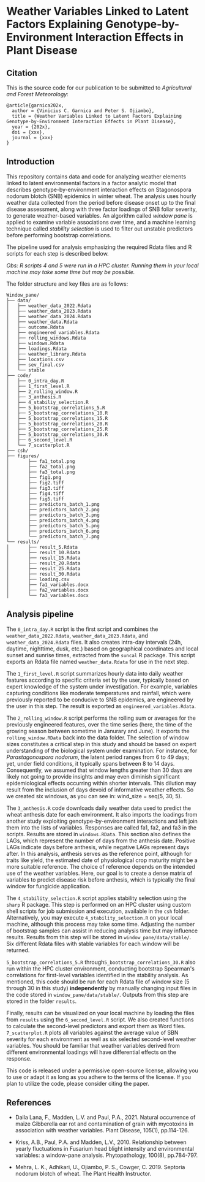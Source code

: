 # Weather Variables Linked to Latent Factors Explaining Genotype-by-Environment Interaction Effects in Plant Disease

## Citation
This is the source code for our publication to be submitted to *Agricultural and Forest Meteorology*:  

```
@article{garnica202x,
  author = {Vinicius C. Garnica and Peter S. Ojiambo},
  title = {Weather Variables Linked to Latent Factors Explaining Genotype-by-Environment Interaction Effects in Plant Disease},
  year = {202x},
  doi = {xxx},
  journal = {xxx}
}
```

## Introduction

This repository contains data and code for analyzing weather elements linked to latent environmental factors in a factor analytic model that describes genotype-by-environment interaction effects on Stagonospora nodorum blotch (SNB) epidemics in winter wheat. The analysis uses hourly weather data collected from the period before disease onset up to the final disease assessment, along with three factor loadings of SNB foliar severity, to generate weather-based variables. An algorithm called *window pane* is applied to examine variable associations over time, and a machine learning technique called *stability selection* is used to filter out unstable predictors before performing bootstrap correlations.

The pipeline used for analysis emphasizing the required Rdata files and R scripts for each step is described below.

*Obs: R scripts 4 and 5 were run in a HPC cluster. Running them in your local machine may take some time but may be possible.*

The folder structure and key files are as follows:

```
Window_pane/
├── data/
│   ├── weather_data_2022.Rdata
│   ├── weather_data_2023.Rdata
│   ├── weather_data_2024.Rdata
│   ├── weather_data.Rdata
│   ├── outcome.Rdata
│   ├── engineered_variables.Rdata
│   ├── rolling_windows.Rdata
│   ├── windows.Rdata
│   ├── loadings.Rdata
│   ├── weather_library.Rdata
│   ├── locations.csv
│   ├── sev_final.csv
│   └── stable
├── code/
│   ├── 0_intra_day.R
│   ├── 1_first_level.R
│   ├── 2_rolling_window.R
│   ├── 3_anthesis.R
│   ├── 4_stabiliy_selection.R
│   ├── 5_bootstrap_correlations_5.R
│   ├── 5_bootstrap_correlations_10.R
│   ├── 5_bootstrap_correlations_15.R
│   ├── 5_bootstrap_correlations_20.R
│   ├── 5_bootstrap_correlations_25.R
│   ├── 5_bootstrap_correlations_30.R
│   ├── 6_second_level.R
│   └── 7_scatterplot.R
├── csh/
├── figures/
│       ├── fa1_total.png
│       ├── fa2_total.png
│       ├── fa3_total.png
│       ├── fig1.png
│       ├── fig2.tiff
│       ├── fig3.tiff
│       ├── fig4.tiff
│       ├── fig5.tiff
│       ├── predictors_batch_1.png
│       ├── predictors_batch_2.png
│       ├── predictors_batch_3.png
│       ├── predictors_batch_4.png
│       ├── predictors_batch_5.png
│       ├── predictors_batch_6.png
│       └── predictors_batch_7.png
└── results/
│       ├── result_5.Rdata
│       ├── result_10.Rdata
│       ├── result_15.Rdata
│       ├── result_20.Rdata
│       ├── result_25.Rdata
│       ├── result_30.Rdata
│       ├── loading.csv
│       ├── fa1_variables.docx
│       ├── fa2_variables.docx
│       └── fa3_variables.docx
```

## Analysis pipeline

The `0_intra_day.R` script is the first script and combines the `weather_data_2022.Rdata`, `weather_data_2023.Rdata`, and `weather_data_2024.Rdata` files. It also creates intra-day intervals (24h, daytime, nighttime, dusk, etc.) based on geographical coordinates and local sunset and sunrise times, extracted from the `suncal` R package. This script exports an Rdata file named `weather_data.Rdata` for use in the next step.

The `1_first_level.R` script summarizes hourly data into daily weather features according to specific criteria set by the user, typically based on expert knowledge of the system under investigation. For example, variables capturing conditions like moderate temperatures and rainfall, which were previously reported to be conducive to SNB epidemics, are engineered by the user in this step. The result is exported as `engineered_variables.Rdata`.

The `2_rolling_window.R` script performs the rolling sum or averages for the previously engineered features, over the time series (here, the time of the growing season between sometime in Janurary and June). It exports the `rolling_window.RData` back into the data folder. The selection of window sizes constitutes a critical step in this study and should be based on expert understanding of the biological system under examination. For instance, for *Parastagonospora nodorum*, the latent period ranges from 6 to 49 days; yet, under field conditions, it typically spans between 8 to 14 days. Consequently, we assumed that window lengths greater than 30 days are likely not going to provide insights and may even diminish significant epidemiological effects occurring within shorter intervals. This dilution may result from the inclusion of days devoid of informative weather effects. So we created six windows, as you can see in: wind_size = seq(5, 30, 5).

The `3_anthesis.R` code downloads daily weather data used to predict the wheat anthesis date for each environment. It also imports the loadings from another study exploiting genotype-by-environment interactions and left join them into the lists of variables. Responses are called fa1, fa2, and fa3 in the scripts. Results are stored in `windows.RData`. This section also defines the LAGs, which represent the number of days from the anthesis date. Positive LAGs indicate days before anthesis, while negative LAGs represent days after. In this analysis, anthesis serves as the reference point, although for traits like yield, the estimated date of physiological crop maturity might be a more suitable reference. The choice of reference depends on the intended use of the weather variables. Here, our goal is to create a dense matrix of variables to predict disease risk before anthesis, which is typically the final window for fungicide application.

The `4_stability_selection.R` script applies stability selection using the `sharp` R package. This step is performed on an HPC cluster using custom shell scripts for job submission and execution, available in the `csh` folder. Alternatively, you may execute `4_stability_selection.R` on your local machine, although this process may take some time. Adjusting the number of bootstrap samples can assist in reducing analysis time but may influence results. Results from this step will be stored in `window_pane/data/stable/`. Six different Rdata files with stable variables for each window will be returned.

`5_bootstrap_correlations_5.R` through`5_bootstrap_correlations_30.R` also run within the HPC cluster environment, conducting bootstrap Spearman's correlations for first-level variables identified in the stability analysis. As mentioned, this code should be run for each Rdata file of window size (5 through 30 in this study) **independently** by manually changing input files in the code stored in `window_pane/data/stable/`. Outputs from this step are stored in the folder `results`. 

Finally, results can be visualized on your local machine by loading the files from `results` using the `6_second_level.R` script. We also created functions to calculate the second-level predictors and export them as Word files. `7_scatterplot.R` plots all variables against the average value of SBN severity for each environment as well as six selected second-level weather variables. You should be familiar that weather variables derived from different environmental loadings will have differential effects on the response.

This code is released under a permissive open-source license, allowing you to use or adapt it as long as you adhere to the terms of the license. If you plan to utilize the code, please consider citing the paper.


## References

* Dalla Lana, F., Madden, L.V. and Paul, P.A., 2021. Natural occurrence of maize Gibberella ear rot and contamination of grain with mycotoxins in association with weather variables. Plant Disease, 105(1), pp.114-126.

* Kriss, A.B., Paul, P.A. and Madden, L.V., 2010. Relationship between yearly fluctuations in Fusarium head blight intensity and environmental variables: a window-pane analysis. Phytopathology, 100(8), pp.784-797.

* Mehra, L. K., Adhikari, U., Ojiambo, P. S., Cowger, C. 2019. Septoria nodorum blotch of wheat. The Plant Health Instructor. 


